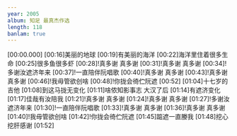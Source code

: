 ```yaml
---
year: 2005
album: 知足 最真杰作选
length: 118
banlam: true
---
```

[00:00.000]
[00:16]美丽的地球
[00:19]有美丽的海洋
[00:22]海洋里住着很多生命
[00:25]很多鱼很多虾
[00:28]!真多谢 真多谢
[00:31]!真多谢 真多谢
[00:34]!多谢汝遮济年来
[00:37]!一直陪伴阮唱歌
[00:40]!真多谢 真多谢
[00:43]!真多谢 真多谢
[00:46]!我毋管欲创啥
[00:48]!你拢会徛伫阮遮
[00:52]
[01:04]十七岁的吉他
[01:08]到这马拢无变化
[01:11]啥侬知影事志 大汉了后
[01:14]有遮济变化
[01:17]佳哉有汝陪我
[01:21]!真多谢 真多谢
[01:24]!真多谢 真多谢
[01:27]!多谢汝遮济年来
[01:30]!一直陪伴阮唱歌
[01:33]!真多谢 真多谢
[01:36]!真多谢 真多谢
[01:40]!我毋管欲创啥
[01:42]!你拢会徛伫阮遮
[01:45]踮遮一直媵我
[01:48]挖心挖肝感谢
[01:52]
